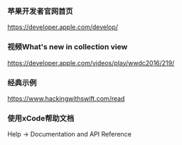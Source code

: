 
### 苹果开发者官网首页
<https://developer.apple.com/develop/>

### 视频What's new in collection view
<https://developer.apple.com/videos/play/wwdc2016/219/>

### 经典示例
<https://www.hackingwithswift.com/read>


### 使用xCode帮助文档
Help -> Documentation and API Reference